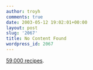 ```yaml
---
author: troyh
comments: true
date: 2003-05-12 19:02:01+00:00
layout: post
slug: '2067'
title: No Content Found
wordpress_id: 2067
---
```


[59,000 recipes](http://recipezaar.com).
